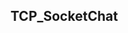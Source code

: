 ##                                                                                       TCP_SocketChat
